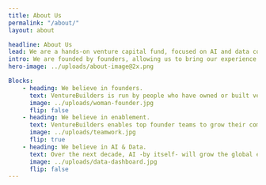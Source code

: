 ```yaml
---
title: About Us
permalink: "/about/"
layout: about

headline: About Us
lead: We are a hands-on venture capital fund, focused on AI and data companies.
intro: We are founded by founders, allowing us to bring our experience in running companies to our own ventures. We believe Artificial Intelligence will change every industry in the next decade; and more broadly that software will continue to impact every industry. We invest in founders with an exceptional drive and a unique perspective on their industry.
hero-image: ../uploads/about-image@2x.png

Blocks:
    - heading: We believe in founders.
      text: VentureBuilders is run by people who have owned or built ventures. As a result, we have a distinct belief that founders and founding teams make winning companies. We look for people with an urge to win and a relentless drive to learn what it takes to make that happen. We seek people that reflect on their own performance and build teams to complement rather than compliment them.
      image: ../uploads/woman-founder.jpg
      flip: false
    - heading: We believe in enablement.
      text: VentureBuilders enables top founder teams to grow their companies. We have a team of 25 specialists in marketing, UX, design, finance and HR to support ventures in areas where an in-house hire doesn’t make sense. In addition, we have a broad network of experts to assist strategic decision making. Finally, our global executive program allows us to source top talent from top institutions such as INSEAD and Stanford (current partnerships).
      image: ../uploads/teamwork.jpg
      flip: true
    - heading: We believe in AI & Data.
      text: Over the next decade, AI -by itself- will grow the global economy at a rate of 1.2% of global GDP per year. This means every industry vertical will be impacted. Drones equipped with computer vision will take over inspection and security jobs; Voice algorithms will allow call centers to fully automate parts of the conversation; and AI-driven machine learning will predict when your car needs servicing. We focus on practical applications of AI. In addition, we continue to invest in broader SaaS applications.
      image: ../uploads/data-dashboard.jpg
      flip: false
---
```

